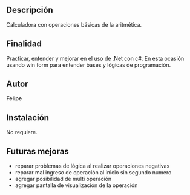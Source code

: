 ## Descripción
Calculadora con operaciones básicas de la aritmética.

## Finalidad
Practicar, entender y mejorar en el uso de .Net con c#. En esta ocasión usando win form para entender bases y lógicas de programación.

## Autor
**Felipe**

## Instalación
No requiere.

## Futuras mejoras
* reparar problemas de lógica al realizar operaciones negativas
* reparar mal ingreso de operación al inicio sin segundo numero
* agregar posibilidad de multi operación
* agregar pantalla de visualización de la operación

